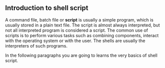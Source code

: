 ## Introduction to shell script

A command file, batch file or **script** is usually a simple program, which is usually stored in a plain text file. The script is almost always interpreted, but not all interpreted program is considered a script. The common use of scripts is to perform various tasks such as combining components, interact with the operating system or with the user. The shells are usually the interpreters of such programs.

In the following paragraphs you are going to learns the very basics of shell script.
